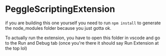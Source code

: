 # PeggleScriptingExtension
 if you are building this one yourself you need to run `npm install` to generate the node_modules folder because you just gotta ok.
 
 To actually run the extension, you have to open this folder in vscode and go to the Run and Debug tab (once you're there it should say Run Extension at the top lol)
